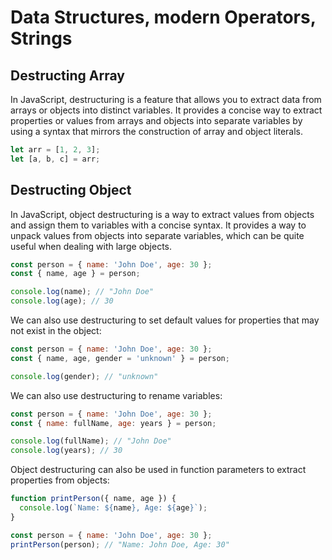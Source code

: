 # Data Structures, modern Operators, Strings

## Destructing Array

In JavaScript, destructuring is a feature that allows you to extract data from arrays or objects into distinct variables. It provides a concise way to extract properties or values from arrays and objects into separate variables by using a syntax that mirrors the construction of array and object literals.

```js
let arr = [1, 2, 3];
let [a, b, c] = arr;

```

## Destructing Object

In JavaScript, object destructuring is a way to extract values from objects and assign them to variables with a concise syntax. It provides a way to unpack values from objects into separate variables, which can be quite useful when dealing with large objects.

```js
const person = { name: 'John Doe', age: 30 };
const { name, age } = person;

console.log(name); // "John Doe"
console.log(age); // 30
```


We can also use destructuring to set default values for properties that may not exist in the object:

```js
const person = { name: 'John Doe', age: 30 };
const { name, age, gender = 'unknown' } = person;

console.log(gender); // "unknown"
```

We can also use destructuring to rename variables:

```js
const person = { name: 'John Doe', age: 30 };
const { name: fullName, age: years } = person;

console.log(fullName); // "John Doe"
console.log(years); // 30
```

Object destructuring can also be used in function parameters to extract properties from objects:

```js
function printPerson({ name, age }) {
  console.log(`Name: ${name}, Age: ${age}`);
}

const person = { name: 'John Doe', age: 30 };
printPerson(person); // "Name: John Doe, Age: 30"

```